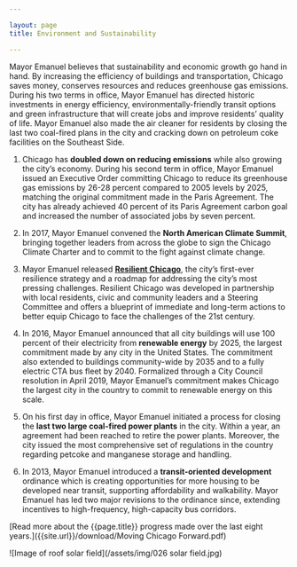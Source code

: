 ```yaml
---

layout: page
title: Environment and Sustainability

---
```


Mayor Emanuel believes that sustainability and economic growth go hand in hand. By increasing the efficiency of buildings and transportation, Chicago saves money, conserves resources and reduces greenhouse gas emissions. During his two terms in office, Mayor Emanuel has directed historic investments in energy efficiency, environmentally-friendly transit options and green infrastructure that will create jobs and improve residents’ quality of life. Mayor Emanuel also made the air cleaner for residents by closing the last two coal-fired plans in the city and cracking down on petroleum coke facilities on the Southeast Side.

1. Chicago has **doubled down on reducing emissions** while also growing the city’s economy. During his second term in office, Mayor Emanuel issued an Executive Order committing Chicago to reduce its greenhouse gas emissions by 26-28 percent compared to 2005 levels by 2025, matching the original commitment made in the Paris Agreement. The city has already achieved 40 percent of its Paris Agreement carbon goal and increased the number of associated jobs by seven percent. 

1. In 2017, Mayor Emanuel convened the **North American Climate Summit**, bringing together leaders from across the globe to sign the Chicago Climate Charter and to commit to the fight against climate change.

1. Mayor Emanuel released **[Resilient Chicago](https://resilient.chicago.gov/)**, the city’s first-ever resilience strategy and a roadmap for addressing the city’s most pressing challenges. Resilient Chicago was developed in partnership with local residents, civic and community leaders and a Steering Committee and offers a blueprint of immediate and long-term actions to better equip Chicago to face the challenges of the 21st century.

1. In 2016, Mayor Emanuel announced that all city buildings will use 100 percent of their electricity from **renewable energy** by 2025, the largest commitment made by any city in the United States. The commitment also extended to buildings community-wide by 2035 and to a fully electric CTA bus fleet by 2040. Formalized through a City Council resolution in April 2019, Mayor Emanuel’s commitment makes Chicago the largest city in the country to commit to renewable energy on this scale.

1. On his first day in office, Mayor Emanuel initiated a process for closing the **last two large coal-fired power plants** in the city. Within a year, an agreement had been reached to retire the power plants. Moreover, the city issued the most comprehensive set of regulations in the country regarding petcoke and manganese storage and handling. 

1. In 2013, Mayor Emanuel introduced a **transit-oriented development** ordinance which is creating opportunities for more housing to be developed near transit, supporting affordability and walkability. Mayor Emanuel has led two major revisions to the ordinance since, extending incentives to high-frequency, high-capacity bus corridors. 

[Read more about the {{page.title}} progress made over the last eight years.]({{site.url}}/download/Moving Chicago Forward.pdf)

![Image of roof solar field](/assets/img/026 solar field.jpg) 